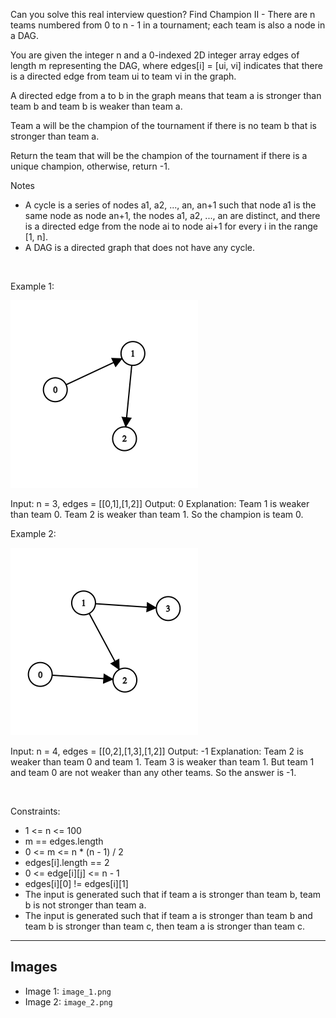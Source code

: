 Can you solve this real interview question? Find Champion II - There are n teams numbered from 0 to n - 1 in a tournament; each team is also a node in a DAG.

You are given the integer n and a 0-indexed 2D integer array edges of length m representing the DAG, where edges[i] = [ui, vi] indicates that there is a directed edge from team ui to team vi in the graph.

A directed edge from a to b in the graph means that team a is stronger than team b and team b is weaker than team a.

Team a will be the champion of the tournament if there is no team b that is stronger than team a.

Return the team that will be the champion of the tournament if there is a unique champion, otherwise, return -1.

Notes

 * A cycle is a series of nodes a1, a2, ..., an, an+1 such that node a1 is the same node as node an+1, the nodes a1, a2, ..., an are distinct, and there is a directed edge from the node ai to node ai+1 for every i in the range [1, n].
 * A DAG is a directed graph that does not have any cycle.

 

Example 1:

![Example 1](./image_1.png)


Input: n = 3, edges = [[0,1],[1,2]]
Output: 0
Explanation: Team 1 is weaker than team 0. Team 2 is weaker than team 1. So the champion is team 0.


Example 2:

![Example 2](./image_2.png)


Input: n = 4, edges = [[0,2],[1,3],[1,2]]
Output: -1
Explanation: Team 2 is weaker than team 0 and team 1. Team 3 is weaker than team 1. But team 1 and team 0 are not weaker than any other teams. So the answer is -1.


 

Constraints:

 * 1 <= n <= 100
 * m == edges.length
 * 0 <= m <= n * (n - 1) / 2
 * edges[i].length == 2
 * 0 <= edge[i][j] <= n - 1
 * edges[i][0] != edges[i][1]
 * The input is generated such that if team a is stronger than team b, team b is not stronger than team a.
 * The input is generated such that if team a is stronger than team b and team b is stronger than team c, then team a is stronger than team c.

---

## Images

- Image 1: `image_1.png`
- Image 2: `image_2.png`

